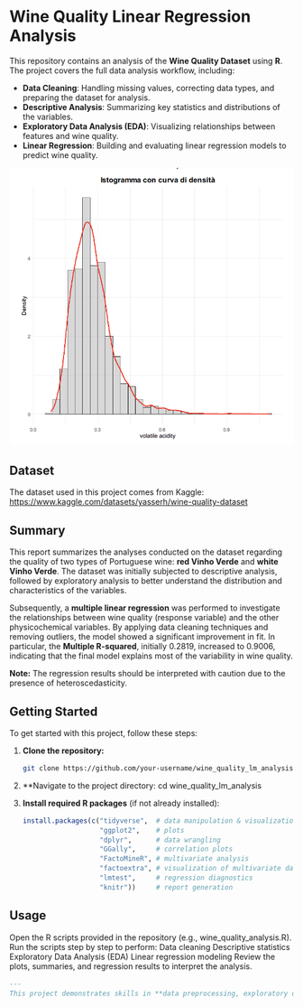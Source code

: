 # Wine Quality Linear Regression Analysis

This repository contains an analysis of the **Wine Quality Dataset** using **R**. The project covers the full data analysis workflow, including:

- **Data Cleaning**: Handling missing values, correcting data types, and preparing the dataset for analysis.  
- **Descriptive Analysis**: Summarizing key statistics and distributions of the variables.  
- **Exploratory Data Analysis (EDA)**: Visualizing relationships between features and wine quality.  
- **Linear Regression**: Building and evaluating linear regression models to predict wine quality.

![Wine Quality EDA](wine_plot.png)

## Dataset
The dataset used in this project comes from Kaggle: https://www.kaggle.com/datasets/yasserh/wine-quality-dataset

## Summary

This report summarizes the analyses conducted on the dataset regarding the quality of two types of Portuguese wine: **red Vinho Verde** and **white Vinho Verde**. The dataset was initially subjected to descriptive analysis, followed by exploratory analysis to better understand the distribution and characteristics of the variables.

Subsequently, a **multiple linear regression** was performed to investigate the relationships between wine quality (response variable) and the other physicochemical variables. By applying data cleaning techniques and removing outliers, the model showed a significant improvement in fit. In particular, the **Multiple R-squared**, initially 0.2819, increased to 0.9006, indicating that the final model explains most of the variability in wine quality.  

**Note:** The regression results should be interpreted with caution due to the presence of heteroscedasticity.

## Getting Started

To get started with this project, follow these steps:

1. **Clone the repository:**
   ```bash
   git clone https://github.com/your-username/wine_quality_lm_analysis.git
   
2. **Navigate to the project directory:
   cd wine_quality_lm_analysis

3. **Install required R packages** (if not already installed):
   ```R
   install.packages(c("tidyverse",  # data manipulation & visualization
                      "ggplot2",    # plots
                      "dplyr",      # data wrangling
                      "GGally",     # correlation plots
                      "FactoMineR", # multivariate analysis
                      "factoextra", # visualization of multivariate data
                      "lmtest",     # regression diagnostics
                      "knitr"))     # report generation

## Usage

Open the R scripts provided in the repository (e.g., wine_quality_analysis.R).
Run the scripts step by step to perform:
Data cleaning
Descriptive statistics
Exploratory Data Analysis (EDA)
Linear regression modeling
Review the plots, summaries, and regression results to interpret the analysis.

```markdown
---
This project demonstrates skills in **data preprocessing, exploratory data analysis, and predictive modeling in R**, with a focus on building and evaluating regression models.
